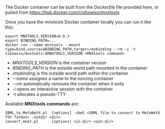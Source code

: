 The Docker container can be built from the _Dockerfile_ file provided here, or pulled from https://hub.docker.com/r/sibswiss/mnxtools

Once you have the mnxtools Docker container locally you can run it like this:
```
export MNXTOOLS_VERSION=0.0.3
export BINDING_PATH=...
docker run --name mnxtools --mount type=bind,source=$BINDING_PATH,target=/mybinding --rm -i -t sibswiss/mnxtools:$MNXTOOLS_VERSION <MNXtools command>
```
- *MNXTOOLS_VERSION* is the container version
- *BINDING_PATH* is the outside world path mounted in the container
- */mybinding* is the outside world path within the container
- *--name* assignes a name to the running container
- *--rm* automatically removes the container when it exits
- *-i* opens an interactive session with the container
- *-t* allocates a pseudo-TTY



Available **MNXtools commands** are:
```
SBML_to_MetaNetX.pl  [options] -sbml <SBML file to convert to MetaNetX TSV format> -outdir <dir>
convert_mnet.pl      [options] <in-dir> <out-dir>

```
